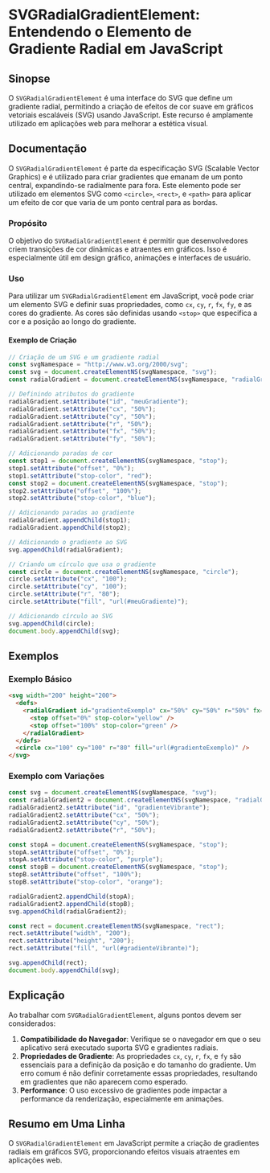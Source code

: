 <!--
Meta Description: # SVGRadialGradientElement: Entendendo o Elemento de Gradiente Radial em JavaScript ## Sinopse O `SVGRadialGradientElement` é uma interface do SVG que...
Meta Keywords: setattribute, svg, radialgradient, stop, document
-->

# SVGRadialGradientElement: Entendendo o Elemento de Gradiente Radial em JavaScript

## Sinopse
O `SVGRadialGradientElement` é uma interface do SVG que define um gradiente radial, permitindo a criação de efeitos de cor suave em gráficos vetoriais escaláveis (SVG) usando JavaScript. Este recurso é amplamente utilizado em aplicações web para melhorar a estética visual.

## Documentação
O `SVGRadialGradientElement` é parte da especificação SVG (Scalable Vector Graphics) e é utilizado para criar gradientes que emanam de um ponto central, expandindo-se radialmente para fora. Este elemento pode ser utilizado em elementos SVG como `<circle>`, `<rect>`, e `<path>` para aplicar um efeito de cor que varia de um ponto central para as bordas.

### Propósito
O objetivo do `SVGRadialGradientElement` é permitir que desenvolvedores criem transições de cor dinâmicas e atraentes em gráficos. Isso é especialmente útil em design gráfico, animações e interfaces de usuário.

### Uso
Para utilizar um `SVGRadialGradientElement` em JavaScript, você pode criar um elemento SVG e definir suas propriedades, como `cx`, `cy`, `r`, `fx`, `fy`, e as cores do gradiente. As cores são definidas usando `<stop>` que especifica a cor e a posição ao longo do gradiente.

#### Exemplo de Criação
```javascript
// Criação de um SVG e um gradiente radial
const svgNamespace = "http://www.w3.org/2000/svg";
const svg = document.createElementNS(svgNamespace, "svg");
const radialGradient = document.createElementNS(svgNamespace, "radialGradient");

// Definindo atributos do gradiente
radialGradient.setAttribute("id", "meuGradiente");
radialGradient.setAttribute("cx", "50%");
radialGradient.setAttribute("cy", "50%");
radialGradient.setAttribute("r", "50%");
radialGradient.setAttribute("fx", "50%");
radialGradient.setAttribute("fy", "50%");

// Adicionando paradas de cor
const stop1 = document.createElementNS(svgNamespace, "stop");
stop1.setAttribute("offset", "0%");
stop1.setAttribute("stop-color", "red");
const stop2 = document.createElementNS(svgNamespace, "stop");
stop2.setAttribute("offset", "100%");
stop2.setAttribute("stop-color", "blue");

// Adicionando paradas ao gradiente
radialGradient.appendChild(stop1);
radialGradient.appendChild(stop2);

// Adicionando o gradiente ao SVG
svg.appendChild(radialGradient);

// Criando um círculo que usa o gradiente
const circle = document.createElementNS(svgNamespace, "circle");
circle.setAttribute("cx", "100");
circle.setAttribute("cy", "100");
circle.setAttribute("r", "80");
circle.setAttribute("fill", "url(#meuGradiente)");

// Adicionando círculo ao SVG
svg.appendChild(circle);
document.body.appendChild(svg);
```

## Exemplos
### Exemplo Básico
```html
<svg width="200" height="200">
  <defs>
    <radialGradient id="gradienteExemplo" cx="50%" cy="50%" r="50%" fx="50%" fy="50%">
      <stop offset="0%" stop-color="yellow" />
      <stop offset="100%" stop-color="green" />
    </radialGradient>
  </defs>
  <circle cx="100" cy="100" r="80" fill="url(#gradienteExemplo)" />
</svg>
```

### Exemplo com Variações
```javascript
const svg = document.createElementNS(svgNamespace, "svg");
const radialGradient2 = document.createElementNS(svgNamespace, "radialGradient");
radialGradient2.setAttribute("id", "gradienteVibrante");
radialGradient2.setAttribute("cx", "50%");
radialGradient2.setAttribute("cy", "50%");
radialGradient2.setAttribute("r", "50%");

const stopA = document.createElementNS(svgNamespace, "stop");
stopA.setAttribute("offset", "0%");
stopA.setAttribute("stop-color", "purple");
const stopB = document.createElementNS(svgNamespace, "stop");
stopB.setAttribute("offset", "100%");
stopB.setAttribute("stop-color", "orange");

radialGradient2.appendChild(stopA);
radialGradient2.appendChild(stopB);
svg.appendChild(radialGradient2);

const rect = document.createElementNS(svgNamespace, "rect");
rect.setAttribute("width", "200");
rect.setAttribute("height", "200");
rect.setAttribute("fill", "url(#gradienteVibrante)");

svg.appendChild(rect);
document.body.appendChild(svg);
```

## Explicação
Ao trabalhar com `SVGRadialGradientElement`, alguns pontos devem ser considerados:

1. **Compatibilidade do Navegador**: Verifique se o navegador em que o seu aplicativo será executado suporta SVG e gradientes radiais.
2. **Propriedades de Gradiente**: As propriedades `cx`, `cy`, `r`, `fx`, e `fy` são essenciais para a definição da posição e do tamanho do gradiente. Um erro comum é não definir corretamente essas propriedades, resultando em gradientes que não aparecem como esperado.
3. **Performance**: O uso excessivo de gradientes pode impactar a performance da renderização, especialmente em animações.

## Resumo em Uma Linha
O `SVGRadialGradientElement` em JavaScript permite a criação de gradientes radiais em gráficos SVG, proporcionando efeitos visuais atraentes em aplicações web.